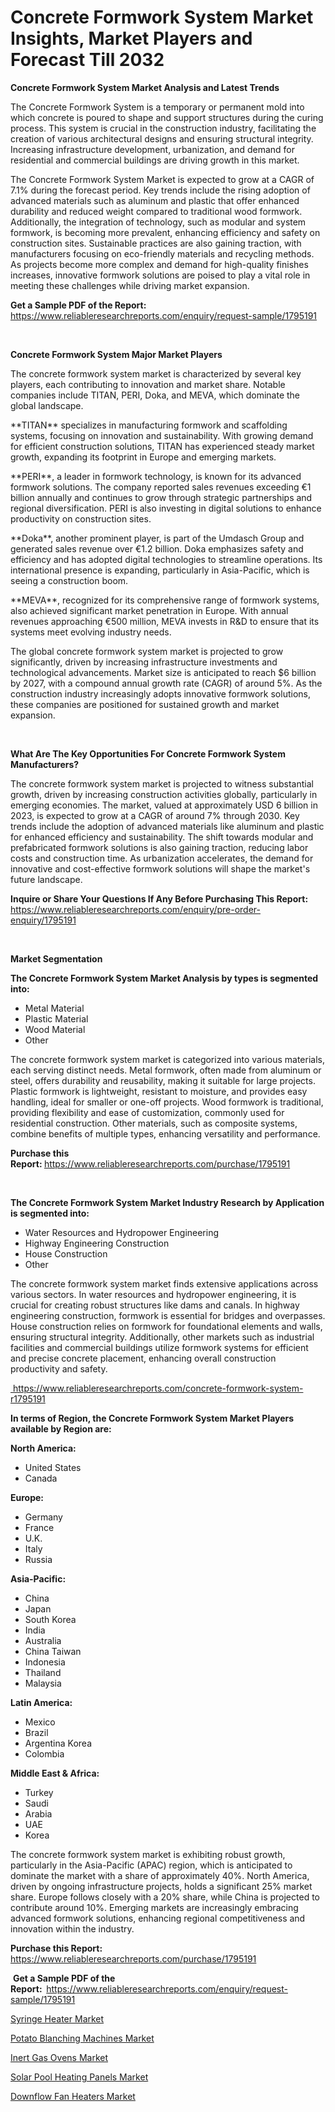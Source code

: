 <p><h1>Concrete Formwork System Market Insights, Market Players and Forecast Till 2032</h1></p><p><strong>Concrete Formwork System Market Analysis and Latest Trends</strong></p>
<p><p>The Concrete Formwork System is a temporary or permanent mold into which concrete is poured to shape and support structures during the curing process. This system is crucial in the construction industry, facilitating the creation of various architectural designs and ensuring structural integrity. Increasing infrastructure development, urbanization, and demand for residential and commercial buildings are driving growth in this market.</p><p>The Concrete Formwork System Market is expected to grow at a CAGR of 7.1% during the forecast period. Key trends include the rising adoption of advanced materials such as aluminum and plastic that offer enhanced durability and reduced weight compared to traditional wood formwork. Additionally, the integration of technology, such as modular and system formwork, is becoming more prevalent, enhancing efficiency and safety on construction sites. Sustainable practices are also gaining traction, with manufacturers focusing on eco-friendly materials and recycling methods. As projects become more complex and demand for high-quality finishes increases, innovative formwork solutions are poised to play a vital role in meeting these challenges while driving market expansion.</p></p>
<p><strong>Get a Sample PDF of the Report:&nbsp;</strong> <a href="https://www.reliableresearchreports.com/enquiry/request-sample/1795191?utm_campaign=12&utm_medium=2&utm_source=Github&utm_content=ia&utm_term=19022025&utm_id=concrete-formwork-system">https://www.reliableresearchreports.com/enquiry/request-sample/1795191</a></p>
<p>&nbsp;</p>
<p><strong>Concrete Formwork System Major Market Players</strong></p>
<p><p>The concrete formwork system market is characterized by several key players, each contributing to innovation and market share. Notable companies include TITAN, PERI, Doka, and MEVA, which dominate the global landscape. </p><p>**TITAN** specializes in manufacturing formwork and scaffolding systems, focusing on innovation and sustainability. With growing demand for efficient construction solutions, TITAN has experienced steady market growth, expanding its footprint in Europe and emerging markets.</p><p>**PERI**, a leader in formwork technology, is known for its advanced formwork solutions. The company reported sales revenues exceeding €1 billion annually and continues to grow through strategic partnerships and regional diversification. PERI is also investing in digital solutions to enhance productivity on construction sites.</p><p>**Doka**, another prominent player, is part of the Umdasch Group and generated sales revenue over €1.2 billion. Doka emphasizes safety and efficiency and has adopted digital technologies to streamline operations. Its international presence is expanding, particularly in Asia-Pacific, which is seeing a construction boom.</p><p>**MEVA**, recognized for its comprehensive range of formwork systems, also achieved significant market penetration in Europe. With annual revenues approaching €500 million, MEVA invests in R&D to ensure that its systems meet evolving industry needs.</p><p>The global concrete formwork system market is projected to grow significantly, driven by increasing infrastructure investments and technological advancements. Market size is anticipated to reach $6 billion by 2027, with a compound annual growth rate (CAGR) of around 5%. As the construction industry increasingly adopts innovative formwork solutions, these companies are positioned for sustained growth and market expansion.</p></p>
<p>&nbsp;</p>
<p><strong>What Are The Key Opportunities For Concrete Formwork System Manufacturers?</strong></p>
<p><p>The concrete formwork system market is projected to witness substantial growth, driven by increasing construction activities globally, particularly in emerging economies. The market, valued at approximately USD 6 billion in 2023, is expected to grow at a CAGR of around 7% through 2030. Key trends include the adoption of advanced materials like aluminum and plastic for enhanced efficiency and sustainability. The shift towards modular and prefabricated formwork solutions is also gaining traction, reducing labor costs and construction time. As urbanization accelerates, the demand for innovative and cost-effective formwork solutions will shape the market's future landscape.</p></p>
<p><strong>Inquire or Share Your Questions If Any Before Purchasing This Report:</strong> <a href="https://www.reliableresearchreports.com/enquiry/pre-order-enquiry/1795191?utm_campaign=12&utm_medium=2&utm_source=Github&utm_content=ia&utm_term=19022025&utm_id=concrete-formwork-system">https://www.reliableresearchreports.com/enquiry/pre-order-enquiry/1795191</a></p>
<p>&nbsp;</p>
<p><strong>Market Segmentation</strong></p>
<p><strong>The Concrete Formwork System Market Analysis by types is segmented into:</strong></p>
<p><ul><li>Metal Material</li><li>Plastic Material</li><li>Wood Material</li><li>Other</li></ul></p>
<p><p>The concrete formwork system market is categorized into various materials, each serving distinct needs. Metal formwork, often made from aluminum or steel, offers durability and reusability, making it suitable for large projects. Plastic formwork is lightweight, resistant to moisture, and provides easy handling, ideal for smaller or one-off projects. Wood formwork is traditional, providing flexibility and ease of customization, commonly used for residential construction. Other materials, such as composite systems, combine benefits of multiple types, enhancing versatility and performance.</p></p>
<p><strong>Purchase this Report:&nbsp;</strong><a href="https://www.reliableresearchreports.com/purchase/1795191?utm_campaign=12&utm_medium=2&utm_source=Github&utm_content=ia&utm_term=19022025&utm_id=concrete-formwork-system">https://www.reliableresearchreports.com/purchase/1795191</a></p>
<p>&nbsp;</p>
<p><strong>The Concrete Formwork System Market Industry Research by Application is segmented into:</strong></p>
<p><ul><li>Water Resources and Hydropower Engineering</li><li>Highway Engineering Construction</li><li>House Construction</li><li>Other</li></ul></p>
<p><p>The concrete formwork system market finds extensive applications across various sectors. In water resources and hydropower engineering, it is crucial for creating robust structures like dams and canals. In highway engineering construction, formwork is essential for bridges and overpasses. House construction relies on formwork for foundational elements and walls, ensuring structural integrity. Additionally, other markets such as industrial facilities and commercial buildings utilize formwork systems for efficient and precise concrete placement, enhancing overall construction productivity and safety.</p></p>
<p><a href="https://www.reliableresearchreports.com/concrete-formwork-system-r1795191?utm_campaign=12&utm_medium=2&utm_source=Github&utm_content=ia&utm_term=19022025&utm_id=concrete-formwork-system">&nbsp;https://www.reliableresearchreports.com/concrete-formwork-system-r1795191</a></p>
<p><strong>In terms of Region, the Concrete Formwork System Market Players available by Region are:</strong></p>
<p>
    <p> <strong> North America: </strong>
        <ul>
            <li>United States</li>
            <li>Canada</li>
        </ul>
        </p> 
    <p> <strong> Europe: </strong>
        <ul>
            <li>Germany</li>
            <li>France</li>
            <li>U.K.</li>
            <li>Italy</li>
            <li>Russia</li>
        </ul>
        </p> 
    <p> <strong> Asia-Pacific: </strong>
        <ul>
            <li>China</li>
            <li>Japan</li>
            <li>South Korea</li>
            <li>India</li>
            <li>Australia</li>
            <li>China Taiwan</li>
            <li>Indonesia</li>
            <li>Thailand</li>
            <li>Malaysia</li>
        </ul>
        </p> 
    <p> <strong> Latin America: </strong>
        <ul>
            <li>Mexico</li>
            <li>Brazil</li>
            <li>Argentina Korea</li>
            <li>Colombia</li>
        </ul>
        </p> 
    <p> <strong> Middle East & Africa: </strong>
        <ul>
            <li>Turkey</li>
            <li>Saudi</li>
            <li>Arabia</li>
            <li>UAE</li>
            <li>Korea</li>
        </ul>
    </p>
    </p>
<p><p>The concrete formwork system market is exhibiting robust growth, particularly in the Asia-Pacific (APAC) region, which is anticipated to dominate the market with a share of approximately 40%. North America, driven by ongoing infrastructure projects, holds a significant 25% market share. Europe follows closely with a 20% share, while China is projected to contribute around 10%. Emerging markets are increasingly embracing advanced formwork solutions, enhancing regional competitiveness and innovation within the industry.</p></p>
<p><strong>Purchase this Report: </strong><a href="https://www.reliableresearchreports.com/purchase/1795191?utm_campaign=12&utm_medium=2&utm_source=Github&utm_content=ia&utm_term=19022025&utm_id=concrete-formwork-system">https://www.reliableresearchreports.com/purchase/1795191</a></p>
<p>&nbsp;<strong>Get a Sample PDF of the Report:&nbsp;&nbsp;</strong><a href="https://www.reliableresearchreports.com/enquiry/request-sample/1795191?utm_campaign=12&utm_medium=2&utm_source=Github&utm_content=ia&utm_term=19022025&utm_id=concrete-formwork-system">https://www.reliableresearchreports.com/enquiry/request-sample/1795191</a></p>
<p><strong></strong></p>
<p><p><a href="https://github.com/rushanday/Market-Research-Report-List-1/blob/main/syringe-heater-market.md?utm_campaign=12&utm_medium=2&utm_source=Github&utm_content=ia&utm_term=19022025&utm_id=concrete-formwork-system">Syringe Heater Market</a></p><p><a href="https://github.com/sadithsondah72/Market-Research-Report-List-1/blob/main/potato-blanching-machines-market.md?utm_campaign=12&utm_medium=2&utm_source=Github&utm_content=ia&utm_term=19022025&utm_id=concrete-formwork-system">Potato Blanching Machines Market</a></p><p><a href="https://github.com/katonmarti489/Market-Research-Report-List-1/blob/main/inert-gas-ovens-market.md?utm_campaign=12&utm_medium=2&utm_source=Github&utm_content=ia&utm_term=19022025&utm_id=concrete-formwork-system">Inert Gas Ovens Market</a></p><p><a href="https://github.com/nemcemakoi/Market-Research-Report-List-1/blob/main/solar-pool-heating-panels-market.md?utm_campaign=12&utm_medium=2&utm_source=Github&utm_content=ia&utm_term=19022025&utm_id=concrete-formwork-system">Solar Pool Heating Panels Market</a></p><p><a href="https://github.com/mshiradeth/Market-Research-Report-List-1/blob/main/downflow-fan-heaters-market.md?utm_campaign=12&utm_medium=2&utm_source=Github&utm_content=ia&utm_term=19022025&utm_id=concrete-formwork-system">Downflow Fan Heaters Market</a></p></p>